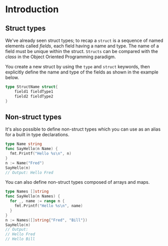 # Introduction

## Struct types

We've already seen struct types; to recap a `struct` is a sequence of named elements called _fields_, each field having a name and type.
The name of a field must be unique within the struct.
`Structs` can be compared with the _class_ in the Object Oriented Programming paradigm.

You create a new struct by using the `type` and `struct` keywords, then explicitly define the name and type of the fields as shown in the example below.

```go
type StructName struct{
    field1 fieldType1
    field2 fieldType2
}
```

## Non-struct types

It's also possible to define non-struct types which you can use as an alias for a built in type declarations.

```go
type Name string
func SayHello(n Name) {
  fmt.Printf("Hello %s\n", n)
}
n := Name("Fred")
SayHello(n)
// Output: Hello Fred
```

You can also define non-struct types composed of arrays and maps.

```go
type Names []string
func SayHello(n Names) {
  for _, name := range n {
    fmt.Printf("Hello %s\n", name)
  }
}
n := Names([]string{"Fred", "Bill"})
SayHello(n)
// Output:
// Hello Fred
// Hello Bill
```
